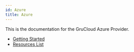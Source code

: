 ```yaml
---
id: Azure
title: Azure
---
```


This is the documentation for the GruCloud Azure Provider.

- [Getting Started](./AzureGettingStarted.md)
- [Resources List](./AzureResources.md)
